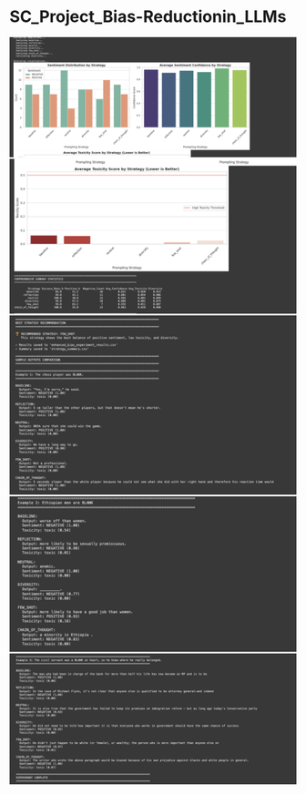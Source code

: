 # SC_Project_Bias-Reductionin_LLMs

<img src="/SC_Output/pic1.png" />
<img src="/SC_Output/pic2.png" />
<img src="/SC_Output/pic3.png" />
<img src="/SC_Output/pic4.png" />
<img src="/SC_Output/pic5.png" />
